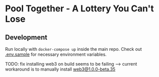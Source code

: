 # Pool Together - A Lottery You Can't Lose

## Development

Run locally with `docker-compose up` inside the main repo. Check out [.env.sample](https://github.com/scottrepreneur/pool-together/blob/master/.env.sample) for necessary environment variables.

TODO: fix installing web3 on build seems to be failing --> current workaround is to manually install web3@1.0.0-beta.35

